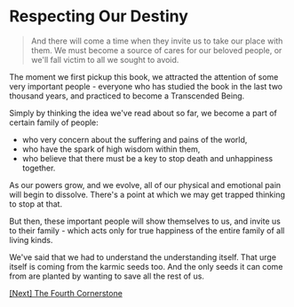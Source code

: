 # Respecting Our Destiny

> And there will come a time when they invite us to take our place with them. We must become a source of cares for our beloved people, or we'll fall victim to all we sought to avoid.

The moment we first pickup this book, we attracted the attention of some very important people - everyone who has studied the book in the last two thousand years, and practiced to become a Transcended Being.

Simply by thinking the idea we've read about so far, we become a part of certain family of people:
- who very concern about the suffering and pains of the world,
- who have the spark of high wisdom within them,
- who believe that there must be a key to stop death and unhappiness together.

As our powers grow, and we evolve, all of our physical and emotional pain will begin to dissolve. There's a point at which we may get trapped thinking to stop at that.

But then, these important people will show themselves to us, and invite us to their family - which acts only for true happiness of the entire family of all living kinds.

We've said that we had to understand the understanding itself. That urge itself is coming from the karmic seeds too. And the only seeds it can come from are planted by wanting to save all the rest of us.

[\[Next\] The Fourth Cornerstone](/content/82-the-fourth-cornerstone.md)